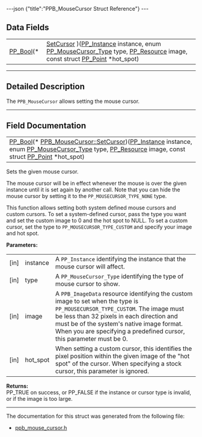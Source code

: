 ---json {"title":"PPB\_MouseCursor Struct Reference"} ---

Data Fields
-----------

<table><tbody><tr class="odd"><td style="text-align: right;"><a href="/docs/native-client/pepper_beta/c/group___enums#ga4f272d99be14aacafe08dfd4ef830918" class="el">PP_Bool</a>(* </td><td><a href="/docs/native-client/pepper_beta/c/struct_p_p_b___mouse_cursor__1__0#affb0522468db2deccac0715c3997c2da" class="el">SetCursor</a> )(<a href="/docs/native-client/pepper_beta/c/group___typedefs#ga89b662403e6a687bb914b80114c0d19d" class="el">PP_Instance</a> instance, enum <a href="/docs/native-client/pepper_beta/c/group___enums#gac53273018386c1db9542d2a06bbe118b" class="el">PP_MouseCursor_Type</a> type, <a href="/docs/native-client/pepper_beta/c/group___typedefs#gafdc3895ee80f4750d0d95ae1b677e9b7" class="el">PP_Resource</a> image, const struct <a href="/docs/native-client/pepper_beta/c/struct_p_p___point/" class="el">PP_Point</a> *hot_spot)</td></tr></tbody></table>

------------------------------------------------------------------------

<span id="details" class="anchor" style="margin: 0;"></span>

Detailed Description
--------------------

The `PPB_MouseCursor` allows setting the mouse cursor.

------------------------------------------------------------------------

Field Documentation
-------------------

<span id="affb0522468db2deccac0715c3997c2da" class="anchor" style="margin: 0;"></span>

<table><tbody><tr class="odd"><td><a href="/docs/native-client/pepper_beta/c/group___enums#ga4f272d99be14aacafe08dfd4ef830918" class="el">PP_Bool</a>(* <a href="/docs/native-client/pepper_beta/c/struct_p_p_b___mouse_cursor__1__0#affb0522468db2deccac0715c3997c2da" class="el">PPB_MouseCursor::SetCursor</a>)(<a href="/docs/native-client/pepper_beta/c/group___typedefs#ga89b662403e6a687bb914b80114c0d19d" class="el">PP_Instance</a> instance, enum <a href="/docs/native-client/pepper_beta/c/group___enums#gac53273018386c1db9542d2a06bbe118b" class="el">PP_MouseCursor_Type</a> type, <a href="/docs/native-client/pepper_beta/c/group___typedefs#gafdc3895ee80f4750d0d95ae1b677e9b7" class="el">PP_Resource</a> image, const struct <a href="/docs/native-client/pepper_beta/c/struct_p_p___point/" class="el">PP_Point</a> *hot_spot)</td></tr></tbody></table>

Sets the given mouse cursor.

The mouse cursor will be in effect whenever the mouse is over the given instance until it is set again by another call. Note that you can hide the mouse cursor by setting it to the `PP_MOUSECURSOR_TYPE_NONE` type.

This function allows setting both system defined mouse cursors and custom cursors. To set a system-defined cursor, pass the type you want and set the custom image to 0 and the hot spot to NULL. To set a custom cursor, set the type to `PP_MOUSECURSOR_TYPE_CUSTOM` and specify your image and hot spot.

**Parameters:**  
<table><tbody><tr class="odd"><td>[in]</td><td>instance</td><td>A <code>PP_Instance</code> identifying the instance that the mouse cursor will affect.</td></tr><tr class="even"><td>[in]</td><td>type</td><td>A <code>PP_MouseCursor_Type</code> identifying the type of mouse cursor to show.</td></tr><tr class="odd"><td>[in]</td><td>image</td><td>A <code>PPB_ImageData</code> resource identifying the custom image to set when the type is <code>PP_MOUSECURSOR_TYPE_CUSTOM</code>. The image must be less than 32 pixels in each direction and must be of the system's native image format. When you are specifying a predefined cursor, this parameter must be 0.</td></tr><tr class="even"><td>[in]</td><td>hot_spot</td><td>When setting a custom cursor, this identifies the pixel position within the given image of the "hot spot" of the cursor. When specifying a stock cursor, this parameter is ignored.</td></tr></tbody></table>

<!-- -->

**Returns:**  
PP\_TRUE on success, or PP\_FALSE if the instance or cursor type is invalid, or if the image is too large.

------------------------------------------------------------------------

The documentation for this struct was generated from the following file:

-   <a href="/docs/native-client/pepper_beta/c/ppb__mouse__cursor_8h/" class="el">ppb_mouse_cursor.h</a>
